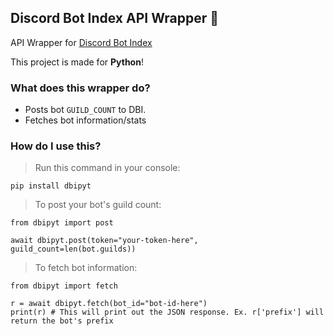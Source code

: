 ## Discord Bot Index API Wrapper 🎉
API Wrapper for [Discord Bot Index](https://discordbotindex.com)

This project is made for **Python**!

### What does this wrapper do?
- Posts bot `GUILD_COUNT` to DBI.
- Fetches bot information/stats

### How do I use this?

> Run this command in your console:
```
pip install dbipyt
```

> To post your bot's guild count:
```
from dbipyt import post

await dbipyt.post(token="your-token-here", guild_count=len(bot.guilds))
```

> To fetch bot information:
```
from dbipyt import fetch

r = await dbipyt.fetch(bot_id="bot-id-here")
print(r) # This will print out the JSON response. Ex. r['prefix'] will return the bot's prefix
```


